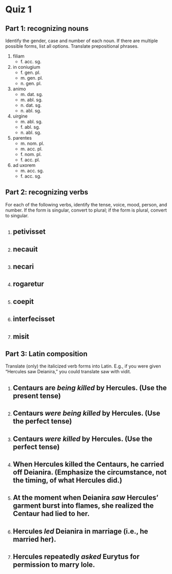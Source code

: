 # Quiz 1

## Part 1: recognizing nouns

Identify the gender, case and number of each noun. 
If there are multiple possible forms, list all options. 
Translate prepositional phrases.

1. filiam
   - f. acc. sg.
2. in coniugium
   - f. gen. pl.
   - m. gen. pl.
   - n. gen. pl.
3. animo
   - m. dat. sg. 
   - m. abl. sg.
   - n. dat. sg.
   - n. abl. sg.
4. uirgine
   - m. abl. sg.
   - f. abl. sg.
   - n. abl. sg.
5. parentes
   - m. nom. pl.
   - m. acc. pl.
   - f. nom. pl.
   - f. acc. pl.
6. ad uxorem
   - m. acc. sg.
   - f. acc. sg.

## Part 2: recognizing verbs

For each of the following verbs, identify the tense, voice, mood, person, and number.
If the form is singular, convert to plural; 
if the form is plural, convert to singular.

1. petivisset
   -
2. necauit
   -
3. necari
   -
4. rogaretur
   -
5. coepit
   - 
6. interfecisset
   -
7. misit
   -

## Part 3: Latin composition
Translate (only) the italicized verb forms into Latin. 
E.g., if you were given “Hercules saw Deianira,” you could translate saw with vidit.

1. Centaurs are *being killed* by Hercules. (Use the present tense)
   -
2. Centaurs *were being killed* by Hercules. (Use the perfect tense)
   -
3. Centaurs *were killed* by Hercules. (Use the perfect tense)
   -
4. When Hercules killed the Centaurs, he carried off Deianira. (Emphasize the circumstance, not the timing, of what Hercules did.)
   -
5. At the moment when Deianira *saw* Hercules’ garment burst into flames, she realized the Centaur had lied to her.
   -
6. Hercules *led* Deianira in marriage (i.e., he married her).
   -
7. Hercules repeatedly *asked* Eurytus for permission to marry Iole.
   -
